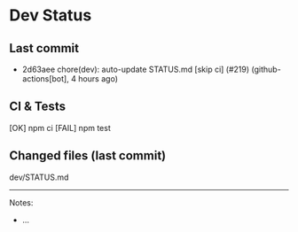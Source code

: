 # Dev Status

## Last commit
- 2d63aee chore(dev): auto-update STATUS.md [skip ci] (#219) (github-actions[bot], 4 hours ago)
## CI & Tests
[OK] npm ci
[FAIL] npm test

## Changed files (last commit)
dev/STATUS.md

---
Notes:
- ...
